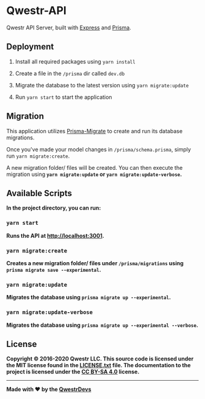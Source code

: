 # Qwestr-API

Qwestr API Server, built with [Express](https://expressjs.com/) and [Prisma](https://www.prisma.io/).

## Deployment

1.  Install all required packages using `yarn install`

2.  Create a file in the `/prisma` dir called `dev.db`

3.  Migrate the database to the latest version using `yarn migrate:update`

4.  Run `yarn start` to start the application

## Migration

This application utilizes [Prisma-Migrate](https://www.prisma.io/docs/reference/tools-and-interfaces/prisma-migrate) to create and run its database migrations.

Once you've made your model changes in `/prisma/schema.prisma`, simply run `yarn migrate:create`.

A new migration folder/ files will be created.  You can then execute the migration using<b>
`yarn migrate:update` or `yarn migrate:update-verbose`.

## Available Scripts

In the project directory, you can run:

### `yarn start`

Runs the API at [http://localhost:3001](http://localhost:3001).

### `yarn migrate:create`

Creates a new migration folder/ files under `/prisma/migrations` using<b>
`prisma migrate save --experimental`.

### `yarn migrate:update`

Migrates the database using<b>
`prisma migrate up --experimental`.

### `yarn migrate:update-verbose`

Migrates the database using<b>
`prisma migrate up --experimental --verbose`.

## License

Copyright © 2016-2020 Qwestr LLC. This source code is licensed under the MIT
license found in the [LICENSE.txt](https://github.com/Qwestr-API/Qwestr/blob/master/LICENSE.txt)
file. The documentation to the project is licensed under the
[CC BY-SA 4.0](http://creativecommons.org/licenses/by-sa/4.0/) license.

---
Made with ♥ by the [QwestrDevs](https://github.com/Qwestr/Qwestr-API/graphs/contributors)
